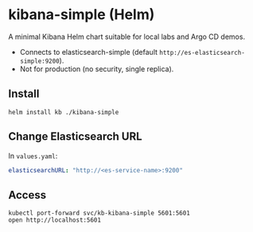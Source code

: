 # kibana-simple (Helm)

A minimal Kibana Helm chart suitable for local labs and Argo CD demos.
- Connects to elasticsearch-simple (default `http://es-elasticsearch-simple:9200`).
- Not for production (no security, single replica).

## Install
```
helm install kb ./kibana-simple
```

## Change Elasticsearch URL
In `values.yaml`:
```yaml
elasticsearchURL: "http://<es-service-name>:9200"
```

## Access
```
kubectl port-forward svc/kb-kibana-simple 5601:5601
open http://localhost:5601
```
